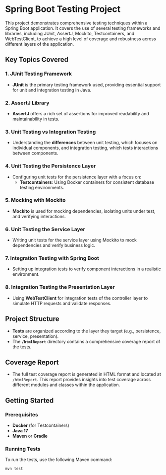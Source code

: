 
# Spring Boot Testing Project

This project demonstrates comprehensive testing techniques within a Spring Boot application. It covers the use of several testing frameworks and libraries, including JUnit, AssertJ, Mockito, Testcontainers, and WebTestClient, to achieve a high level of coverage and robustness across different layers of the application.

## Key Topics Covered

### 1. JUnit Testing Framework
- **JUnit** is the primary testing framework used, providing essential support for unit and integration testing in Java.

### 2. AssertJ Library
- **AssertJ** offers a rich set of assertions for improved readability and maintainability in tests.

### 3. Unit Testing vs Integration Testing
- Understanding the **differences** between unit testing, which focuses on individual components, and integration testing, which tests interactions between components.

### 4. Unit Testing the Persistence Layer
- Configuring unit tests for the persistence layer with a focus on:
  - **Testcontainers**: Using Docker containers for consistent database testing environments.

### 5. Mocking with Mockito
- **Mockito** is used for mocking dependencies, isolating units under test, and verifying interactions.

### 6. Unit Testing the Service Layer
- Writing unit tests for the service layer using Mockito to mock dependencies and verify business logic.

### 7. Integration Testing with Spring Boot
- Setting up integration tests to verify component interactions in a realistic environment.

### 8. Integration Testing the Presentation Layer
- Using **WebTestClient** for integration tests of the controller layer to simulate HTTP requests and validate responses.

## Project Structure

- **Tests** are organized according to the layer they target (e.g., persistence, service, presentation).
- The **`/htmlReport`** directory contains a comprehensive coverage report of the tests.

## Coverage Report

- The full test coverage report is generated in HTML format and located at `/htmlReport`. This report provides insights into test coverage across different modules and classes within the application.

## Getting Started

### Prerequisites
- **Docker** (for Testcontainers)
- **Java 17**
- **Maven** or **Gradle**

### Running Tests
To run the tests, use the following Maven command:

```bash
mvn test
